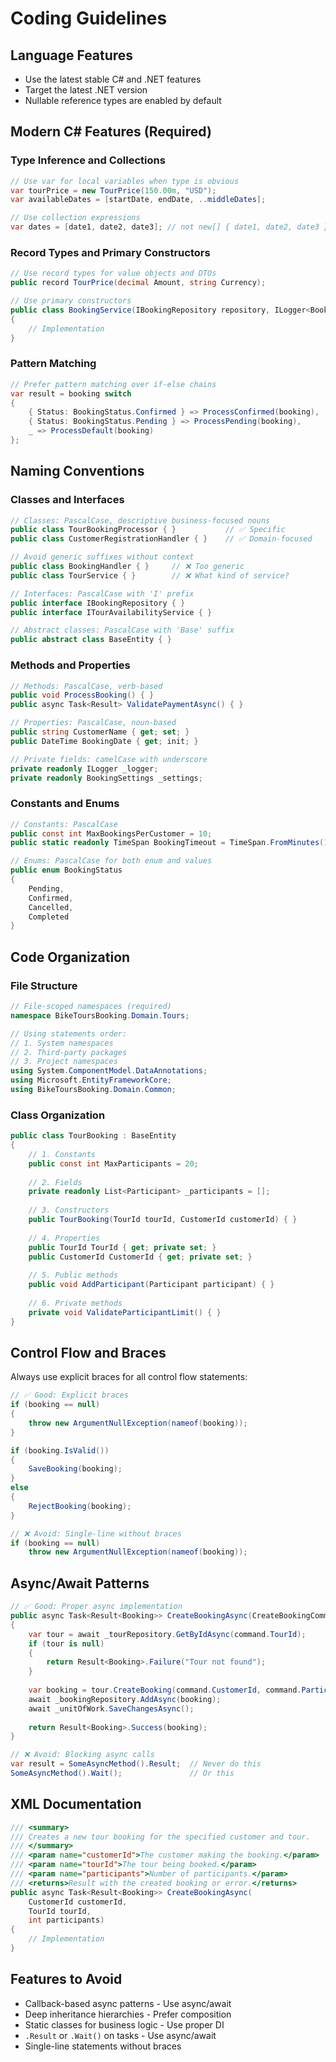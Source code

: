 # Coding Guidelines

## Language Features
- Use the latest stable C# and .NET features
- Target the latest .NET version
- Nullable reference types are enabled by default

## Modern C# Features (Required)

### Type Inference and Collections
```csharp
// Use var for local variables when type is obvious
var tourPrice = new TourPrice(150.00m, "USD");
var availableDates = [startDate, endDate, ..middleDates];

// Use collection expressions
var dates = [date1, date2, date3]; // not new[] { date1, date2, date3 }
```

### Record Types and Primary Constructors
```csharp
// Use record types for value objects and DTOs
public record TourPrice(decimal Amount, string Currency);

// Use primary constructors
public class BookingService(IBookingRepository repository, ILogger<BookingService> logger)
{
    // Implementation
}
```

### Pattern Matching
```csharp
// Prefer pattern matching over if-else chains
var result = booking switch
{
    { Status: BookingStatus.Confirmed } => ProcessConfirmed(booking),
    { Status: BookingStatus.Pending } => ProcessPending(booking),
    _ => ProcessDefault(booking)
};
```

## Naming Conventions

### Classes and Interfaces
```csharp
// Classes: PascalCase, descriptive business-focused nouns
public class TourBookingProcessor { }           // ✅ Specific
public class CustomerRegistrationHandler { }    // ✅ Domain-focused

// Avoid generic suffixes without context
public class BookingHandler { }     // ❌ Too generic
public class TourService { }        // ❌ What kind of service?

// Interfaces: PascalCase with 'I' prefix
public interface IBookingRepository { }
public interface ITourAvailabilityService { }

// Abstract classes: PascalCase with 'Base' suffix
public abstract class BaseEntity { }
```

### Methods and Properties
```csharp
// Methods: PascalCase, verb-based
public void ProcessBooking() { }
public async Task<Result> ValidatePaymentAsync() { }

// Properties: PascalCase, noun-based
public string CustomerName { get; set; }
public DateTime BookingDate { get; init; }

// Private fields: camelCase with underscore
private readonly ILogger _logger;
private readonly BookingSettings _settings;
```

### Constants and Enums
```csharp
// Constants: PascalCase
public const int MaxBookingsPerCustomer = 10;
public static readonly TimeSpan BookingTimeout = TimeSpan.FromMinutes(15);

// Enums: PascalCase for both enum and values
public enum BookingStatus
{
    Pending,
    Confirmed,
    Cancelled,
    Completed
}
```

## Code Organization

### File Structure
```csharp
// File-scoped namespaces (required)
namespace BikeToursBooking.Domain.Tours;

// Using statements order:
// 1. System namespaces
// 2. Third-party packages  
// 3. Project namespaces
using System.ComponentModel.DataAnnotations;
using Microsoft.EntityFrameworkCore;
using BikeToursBooking.Domain.Common;
```

### Class Organization
```csharp
public class TourBooking : BaseEntity
{
    // 1. Constants
    public const int MaxParticipants = 20;
    
    // 2. Fields
    private readonly List<Participant> _participants = [];
    
    // 3. Constructors
    public TourBooking(TourId tourId, CustomerId customerId) { }
    
    // 4. Properties
    public TourId TourId { get; private set; }
    public CustomerId CustomerId { get; private set; }
    
    // 5. Public methods
    public void AddParticipant(Participant participant) { }
    
    // 6. Private methods
    private void ValidateParticipantLimit() { }
}
```

## Control Flow and Braces
Always use explicit braces for all control flow statements:

```csharp
// ✅ Good: Explicit braces
if (booking == null)
{
    throw new ArgumentNullException(nameof(booking));
}

if (booking.IsValid())
{
    SaveBooking(booking);
}
else
{
    RejectBooking(booking);
}

// ❌ Avoid: Single-line without braces
if (booking == null)
    throw new ArgumentNullException(nameof(booking));
```

## Async/Await Patterns
```csharp
// ✅ Good: Proper async implementation
public async Task<Result<Booking>> CreateBookingAsync(CreateBookingCommand command)
{
    var tour = await _tourRepository.GetByIdAsync(command.TourId);
    if (tour is null)
    {
        return Result<Booking>.Failure("Tour not found");
    }
        
    var booking = tour.CreateBooking(command.CustomerId, command.Participants);
    await _bookingRepository.AddAsync(booking);
    await _unitOfWork.SaveChangesAsync();
    
    return Result<Booking>.Success(booking);
}

// ❌ Avoid: Blocking async calls
var result = SomeAsyncMethod().Result;  // Never do this
SomeAsyncMethod().Wait();               // Or this
```

## XML Documentation
```csharp
/// <summary>
/// Creates a new tour booking for the specified customer and tour.
/// </summary>
/// <param name="customerId">The customer making the booking.</param>
/// <param name="tourId">The tour being booked.</param>
/// <param name="participants">Number of participants.</param>
/// <returns>Result with the created booking or error.</returns>
public async Task<Result<Booking>> CreateBookingAsync(
    CustomerId customerId, 
    TourId tourId, 
    int participants)
{
    // Implementation
}
```

## Features to Avoid
- Callback-based async patterns - Use async/await
- Deep inheritance hierarchies - Prefer composition
- Static classes for business logic - Use proper DI
- `.Result` or `.Wait()` on tasks - Use async/await
- Single-line statements without braces